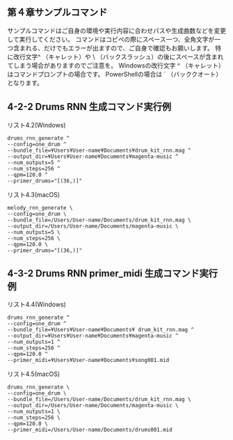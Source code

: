 ## 第４章サンプルコマンド
サンプルコマンドはご自身の環境や実行内容に合わせパスや生成曲数などを変更して実行してください。 コマンドはコピペの際にスペース一つ、全角文字が一つ含まれる、だけでもエラーが出ますので、ご自身で確認もお願いします。 特に改行文字^ （キャレット）や \ （バックスラッシュ）の後にスペースが含まれてしまう場合がありますのでご注意を。 Windowsの改行文字 ^ （キャレット）はコマンドプロンプトの場合です。 PowerShellの場合は ` （バッククオート）となります。

## 4-2-2 Drums RNN 生成コマンド実行例

リスト4.2(Windows)
```
drums_rnn_generate ^
--config=one_drum ^
--bundle_file=¥Users¥User-name¥Documents¥drum_kit_rnn.mag ^
--output_dir=¥Users¥User-name¥Documents¥magenta-music ^
--num_outputs=5 ^
--num_steps=256 ^
--qpm=120.0 ^
--primer_drums="[(36,)]"
```

リスト4.3(macOS)
```
melody_rnn_generate \
--config=one_drum \
--bundle_file=/Users/User-name/Documents/drum_kit_rnn.mag \
--output_dir=/Users/User-name/Documents/magenta-music \
--num_outputs=5 \
--num_steps=256 \
--qpm=120.0 \
--primer_drums="[(36,)]"
```

## 4-3-2 Drums RNN primer_midi 生成コマンド実行例

リスト4.4(Windows)
```
drums_rnn_generate ^
--config=one_drum ^
--bundle_file=¥Users¥User-name¥Documents¥ drum_kit_rnn.mag ^
--output_dir=¥Users¥User-name¥Documents¥magenta-music ^
--num_outputs=1 ^
--num_steps=256 ^
--qpm=120.0 ^
--primer_midi=¥Users¥User-name¥Documents¥song001.mid
```

リスト4.5(macOS)
```
drums_rnn_generate \
--config=one_drum \
--bundle_file=/Users/User-name/Documents/drum_kit_rnn.mag \
--output_dir=/Users/User-name/Documents/magenta-music \
--num_outputs=1 \
--num_steps=256 \
--qpm=120.0 \
--primer_midi=/Users/User-name/Documents/drums001.mid
```
